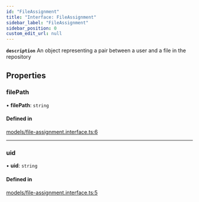 ```yaml
---
id: "FileAssignment"
title: "Interface: FileAssignment"
sidebar_label: "FileAssignment"
sidebar_position: 0
custom_edit_url: null
---
```


**`description`** An object representing a pair between a user and a file in the repository

## Properties

### filePath

• **filePath**: `string`

#### Defined in

[models/file-assignment.interface.ts:6](https://github.com/agentender/code-rub/blob/bfe7610/packages/core/src/models/file-assignment.interface.ts#L6)

___

### uid

• **uid**: `string`

#### Defined in

[models/file-assignment.interface.ts:5](https://github.com/agentender/code-rub/blob/bfe7610/packages/core/src/models/file-assignment.interface.ts#L5)
